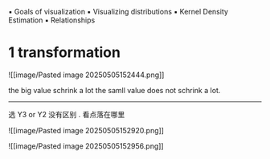 

▪ Goals of visualization
▪ Visualizing distributions
▪ Kernel Density Estimation
▪ Relationships



# 1 transformation 


![[image/Pasted image 20250505152444.png]]

the big value schrink a lot 
the samll value does not schrink a lot. 



---

选 Y3 or Y2 没有区别 
. 看点落在哪里 

![[image/Pasted image 20250505152920.png]]


![[image/Pasted image 20250505152956.png]]








